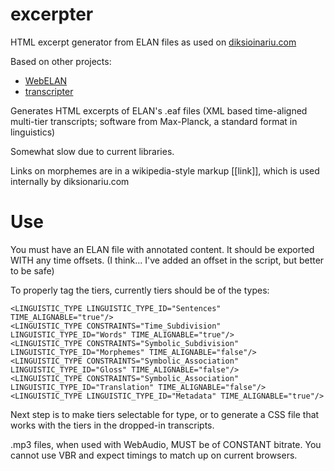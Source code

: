 # excerpter
HTML excerpt generator from ELAN files as used on [diksioinariu.com](https://diksionariu.com)

Based on other projects:
- [WebELAN](https://github.com/drdrphd/WebELAN)
- [transcripter](https://github.com/drdrphd/transcripter)

Generates HTML excerpts of ELAN's .eaf files (XML based time-aligned multi-tier transcripts; software from Max-Planck, a standard format in linguistics)

Somewhat slow due to current libraries.

Links on morphemes are in a wikipedia-style markup [[link]], which is used internally by diksionariu.com

# Use
You must have an ELAN file with annotated content. It should be exported WITH any time offsets. (I think... I've added an offset in the script, but better to be safe)

To properly tag the tiers, currently tiers should be of the types:
```
<LINGUISTIC_TYPE LINGUISTIC_TYPE_ID="Sentences" TIME_ALIGNABLE="true"/>
<LINGUISTIC_TYPE CONSTRAINTS="Time_Subdivision" LINGUISTIC_TYPE_ID="Words" TIME_ALIGNABLE="true"/>
<LINGUISTIC_TYPE CONSTRAINTS="Symbolic_Subdivision" LINGUISTIC_TYPE_ID="Morphemes" TIME_ALIGNABLE="false"/>
<LINGUISTIC_TYPE CONSTRAINTS="Symbolic_Association" LINGUISTIC_TYPE_ID="Gloss" TIME_ALIGNABLE="false"/>
<LINGUISTIC_TYPE CONSTRAINTS="Symbolic_Association" LINGUISTIC_TYPE_ID="Translation" TIME_ALIGNABLE="false"/>
<LINGUISTIC_TYPE LINGUISTIC_TYPE_ID="Metadata" TIME_ALIGNABLE="true"/>
```
Next step is to make tiers selectable for type, or to generate a CSS file that works with the tiers in the dropped-in transcripts.

.mp3 files, when used with WebAudio, MUST be of CONSTANT bitrate. You cannot use VBR and expect timings to match up on current browsers.
